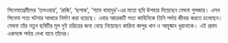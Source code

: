 সিনেমাপ্রেমীদের ‘তলওয়ার’, ‘রাজি’, ‘ছপাক’, ‘শ্যাম বাহাদুর’-এর মতো ছবি উপহার দিয়েছেন মেঘনা গুলজার। এসব সিনেমা সত্য ঘটনার আধারে নির্মাণ করা হয়েছে। এবার আরেকটি সত্য কাহিনিকে তিনি পর্দায় জীবন্ত করতে চলেছেন। মেঘনা তাঁর নতুন ছবিটির মূল দুই চরিত্রের জন্য বেছে নিয়েছেন কারিনা কাপুর খান ও আয়ুষ্মান খুরানাকে। এই প্রথম একসঙ্গে পর্দায় দেখা যাবে তাঁদের।
